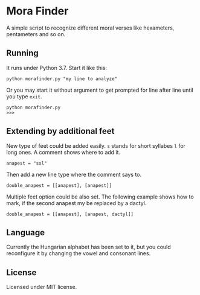 # Mora Finder

A simple script to recognize different moral verses like hexameters, pentameters and so on.

## Running

It runs under Python 3.7. Start it like this:

```
python morafinder.py "my line to analyze"
```

Or you may start it without argument to get prompted for line after line until you type `exit`.

```
python morafinder.py
>>>
```

## Extending by additional feet

New type of feet could be added easily. `s` stands for short syllabes `l` for long ones. A comment shows where to add it.

```
anapest = "ssl"
```

Then add a new line type where the comment says to.

```
double_anapest = [[anapest], [anapest]]
```

Multiple feet option could be also set. The following example shows how to mark, if the second anapest my be replaced by a dactyl.

```
double_anapest = [[anapest], [anapest, dactyl]]
```

## Language

Currently the Hungarian alphabet has been set to it, but you could reconfigure it by changing the vowel and consonant lines.


## License

Licensed under MIT license.
